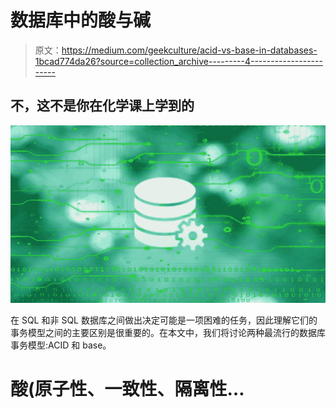 # 数据库中的酸与碱

> 原文：<https://medium.com/geekculture/acid-vs-base-in-databases-1bcad774da26?source=collection_archive---------4----------------------->

## 不，这不是你在化学课上学到的

![](img/e24aa16fac0a084c228c2e6cb1c727f4.png)

在 SQL 和非 SQL 数据库之间做出决定可能是一项困难的任务，因此理解它们的事务模型之间的主要区别是很重要的。在本文中，我们将讨论两种最流行的数据库事务模型:ACID 和 base。

# 酸(原子性、一致性、隔离性…